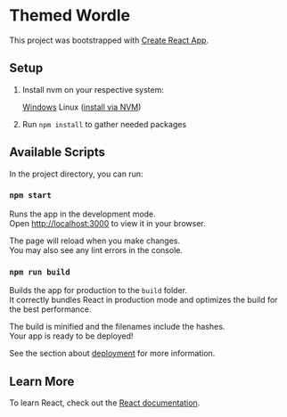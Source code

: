 # Themed Wordle

This project was bootstrapped with [Create React App](https://github.com/facebook/create-react-app).

## Setup

 1) Install nvm on your respective system:

	[Windows](https://nodejs.org/download/release/v16.19.0/node-v16.19.0-x64.msi)
	Linux ([install via NVM](https://github.com/nvm-sh/nvm#installing-and-updating))

 2) Run `npm install` to gather needed packages

## Available Scripts

In the project directory, you can run:

### `npm start`

Runs the app in the development mode.\
Open [http://localhost:3000](http://localhost:3000) to view it in your browser.

The page will reload when you make changes.\
You may also see any lint errors in the console.

### `npm run build`

Builds the app for production to the `build` folder.\
It correctly bundles React in production mode and optimizes the build for the best performance.

The build is minified and the filenames include the hashes.\
Your app is ready to be deployed!

See the section about [deployment](https://facebook.github.io/create-react-app/docs/deployment) for more information.

## Learn More

To learn React, check out the [React documentation](https://reactjs.org/).
